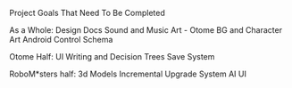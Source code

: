 Project Goals That Need To Be Completed

As a Whole:
Design Docs
Sound and Music
Art - Otome BG and Character Art
Android Control Schema

Otome Half:
UI
Writing and Decision Trees
Save System

RoboM*sters half:
3d Models
Incremental Upgrade System
AI
UI